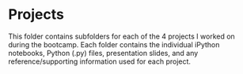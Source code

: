 # Projects  

This folder contains subfolders for each of the 4 projects I worked on during the bootcamp.  Each folder contains the individual iPython notebooks, Python (.py) files, presentation slides, and any reference/supporting information used for each project.  
